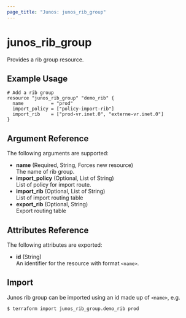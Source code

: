 ```yaml
---
page_title: "Junos: junos_rib_group"
---
```


# junos_rib_group

Provides a rib group resource.

## Example Usage

```hcl
# Add a rib group
resource "junos_rib_group" "demo_rib" {
  name          = "prod"
  import_policy = ["policy-import-rib"]
  import_rib    = ["prod-vr.inet.0", "externe-vr.inet.0"]
}
```

## Argument Reference

The following arguments are supported:

- **name** (Required, String, Forces new resource)  
  The name of rib group.
- **import_policy** (Optional, List of String)  
  List of policy for import route.
- **import_rib** (Optional, List of String)  
  List of import routing table
- **export_rib** (Optional, String)  
  Export routing table

## Attributes Reference

The following attributes are exported:

- **id** (String)  
  An identifier for the resource with format `<name>`.

## Import

Junos rib group can be imported using an id made up of `<name>`, e.g.

```shell
$ terraform import junos_rib_group.demo_rib prod
```
